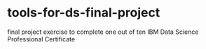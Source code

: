 # tools-for-ds-final-project

final project exercise to complete one out of ten IBM Data Science Professional Certificate
